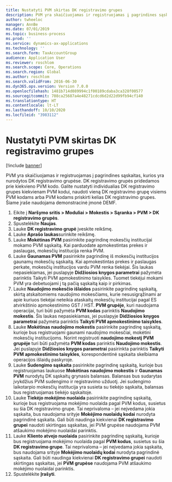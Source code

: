```yaml
---
title: Nustatyti PVM skirtas DK registravimo grupes
description: PVM yra skaičiuojamas ir registruojamas į pagrindines sąskaitas, kurios yra nurodytos DK registravimo grupėse.
author: twheeloc
manager: AnnBe
ms.date: 07/01/2019
ms.topic: business-process
ms.prod: ''
ms.service: dynamics-ax-applications
ms.technology: ''
ms.search.form: TaxAccountGroup
audience: Application User
ms.reviewer: roschlom
ms.search.scope: Core, Operations
ms.search.region: Global
ms.author: roschlom
ms.search.validFrom: 2016-06-30
ms.dyn365.ops.version: Version 7.0.0
ms.openlocfilehash: 1481b714d089994c1f00189cdaba3ca328f00577
ms.sourcegitcommit: 708ca25687a4e48271cdcd6d2d22d99fb94cf140
ms.translationtype: HT
ms.contentlocale: lt-LT
ms.lasthandoff: 10/10/2020
ms.locfileid: "3983112"
---
```

# <a name="set-up-ledger-posting-groups-for-sales-tax"></a>Nustatyti PVM skirtas DK registravimo grupes

[!include [banner](../../includes/banner.md)]

PVM yra skaičiuojamas ir registruojamas į pagrindines sąskaitas, kurios yra nurodytos DK registravimo grupėse. DK registravimo grupės pridedamos prie kiekvieno PVM kodo. Galite nustatyti individualias DK registravimo grupes kiekvienam PVM kodui, naudoti vieną DK registravimo grupę visiems PVM kodams arba PVM kodams priskirti kelias DK registravimo grupes. Šiame įraše naudojama demonstracinė įmonė DEMF. 

1. Eikite į **Naršymo sritis > Moduliai > Mokestis > Sąranka > PVM > DK registravimo grupės**.
2. Spustelėkite **Naujas**.
3. Lauke **DK registravimo grupė** įveskite reikšmę.
4. Lauke **Aprašo laukas**surinkite reikšmę.
5. Lauke **Mokėtinas PVM** pasirinkite pagrindinę mokesčių institucijai mokamo PVM sąskaitą. Kai parduodate apmokestintas prekes ir paslaugas, mokesčių institucija renka PVM.  
6. Lauke **Gaunamas PVM** pasirinkite pagrindinę iš mokesčių institucijos gaunamų mokesčių sąskaitą. Kai apmokestintas prekes ir paslaugas perkate, mokesčių institucijos vardu PVM renka tiekėjai. Šis laukas nepasiekiamas, jei puslapyje **Didžiosios knygos parametrai** pažymėta parinktis Taikyti PVM apmokestinimo taisykles. Tuomet tiekėjui mokami PVM yra debetuojami į tą pačią sąskaitą kaip ir pirkimas.   
7. Lauke **Naudojimo mokesčio išlaidos** pasirinkite pagrindinę sąskaitą, skirtą atskaitomiems naudojimo mokesčiams, kurie nesusigrąžinami ar apie kuriuos tiekėjai neteikia ataskaitų mokesčių institucijai pagal ES atvirkštinio apmokestinimo GST / HST. **PVM grupėje**, kuri naudojama operacijai, turi būti pažymėta **PVM kodas** parinktis **Naudojimo mokestis**. Šis laukas nepasiekiamas, jei puslapyje **Didžiosios knygos parametrai** pažymėta parinktis **Taikyti PVM apmokestinimo taisykles**.   
8. Lauke **Mokėtinas naudojimo mokestis** pasirinkite pagrindinę sąskaitą, kurioje bus registruojami gaunami naudojimo mokesčiai, mokėtini mokesčių institucijoms. Norint registruoti **naudojimo mokestį** **PVM grupėje** turi būti pažymėta **PVM kodas** parinktis **Naudojimo mokestis**. Jei puslapyje **Didžiosios knygos parametrai** pasirinkta parinktis **Taikyti PVM apmokestinimo taisykles**, korespondentinė sąskaita skelbiama operacijos išlaidų paskyroje.   
9. Lauke **Sudengimo sąskaita** pasirinkite pagrindinę sąskaitą, kurioje bus registruojamas laukuose **Mokėtinas naudojimo mokestis** ir **Gaunamas PVM** nurodytų DK sąskaitų grynasis balansas. Balansas bus sudarytas įvykdžius PVM sudengimo ir registravimo užduotį.  Jei sudengimo laikotarpio mokesčių institucija yra susieta su tiekėjo sąskaita, balansas bus registruojamas tiekėjo sąskaitoje.
10. Lauke **Tiekėjo mokėjimo nuolaida** pasirinkite pagrindinę sąskaitą, kurioje bus registruojama mokėjimo nuolaida pagal PVM kodus, susietus su šia DK registravimo grupe. Tai neprivaloma – jei neįvedama jokia sąskaita, bus naudojama srityje **Mokėjimo nuolaidų kodai** nurodyta pagrindinė sąskaita. Gali būti naudinga kiekvienai **DK registravimo grupei** naudoti skirtingas sąskaitas, jei PVM grupėse naudojama PVM atšaukimo mokėjimo nuolaidai parinktis.  
11. Lauke **Kliento atvejo nuolaida** pasirinkite pagrindinę sąskaitą, kurioje bus registruojama mokėjimo nuolaida pagal **PVM kodus**, susietus su šia **DK registravimo grupe**. Tai neprivaloma – jei neįvedama jokia sąskaita, bus naudojama srityje **Mokėjimo nuolaidų kodai** nurodyta pagrindinė sąskaita. Gali būti naudinga kiekvienai **DK registravimo grupei** naudoti skirtingas sąskaitas, jei **PVM grupėse** naudojama PVM atšaukimo mokėjimo nuolaidai parinktis.  
12. Spustelėkite **Įrašyti**.

